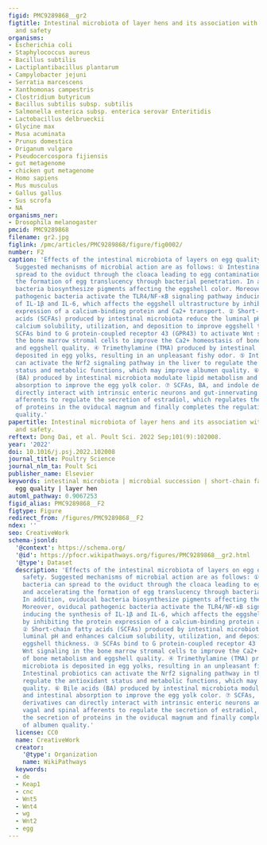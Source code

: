 ```yaml
---
figid: PMC9289868__gr2
figtitle: Intestinal microbiota of layer hens and its association with egg quality
  and safety
organisms:
- Escherichia coli
- Staphylococcus aureus
- Bacillus subtilis
- Lactiplantibacillus plantarum
- Campylobacter jejuni
- Serratia marcescens
- Xanthomonas campestris
- Clostridium butyricum
- Bacillus subtilis subsp. subtilis
- Salmonella enterica subsp. enterica serovar Enteritidis
- Lactobacillus delbrueckii
- Glycine max
- Musa acuminata
- Prunus domestica
- Origanum vulgare
- Pseudocercospora fijiensis
- gut metagenome
- chicken gut metagenome
- Homo sapiens
- Mus musculus
- Gallus gallus
- Sus scrofa
- NA
organisms_ner:
- Drosophila melanogaster
pmcid: PMC9289868
filename: gr2.jpg
figlink: /pmc/articles/PMC9289868/figure/fig0002/
number: F2
caption: 'Effects of the intestinal microbiota of layers on egg quality and safety.
  Suggested mechanisms of microbial action are as follows: ① Intestinal bacteria can
  spread to the oviduct through the cloaca leading to egg contaminations, and accelerating
  the formation of egg translucency through bacterial penetration. In addition, oviducal
  bacteria biosynthesize pigments affecting the eggshell color. Moreover, oviducal
  pathogenic bacteria activate the TLR4/NF-κB signaling pathway inducing the synthesis
  of IL-1β and IL-6, which affects the eggshell ultrastructure by inhibiting the protein
  expression of a calcium-binding protein and Ca2+ transport. ② Short-chain fatty
  acids (SCFAs) produced by intestinal microbiota reduce the luminal pH and enhances
  calcium solubility, utilization, and deposition to improve eggshell thickness. ③
  SCFAs bind to G protein-coupled receptor 43 (GPR43) to activate Wnt signaling in
  the bone marrow stromal cells to improve the Ca2+ homeostasis of bone metabolism
  and eggshell quality. ④ Trimethylamine (TMA) produced by intestinal microbiota is
  deposited in egg yolks, resulting in an unpleasant fishy odor. ⑤ Intestinal probiotics
  can activate the Nrf2 signaling pathway in the liver to regulate the antioxidant
  status and metabolic functions, which may improve albumen quality. ⑥ Bile acids
  (BA) produced by intestinal microbiota modulate lipid metabolism and intestinal
  absorption to improve the egg yolk color. ⑦ SCFAs, BA, and indole derivatives can
  directly interact with intrinsic enteric neurons and gut-innervating vagal and spinal
  afferents to regulate the secretion of estradiol, which regulates the secretion
  of proteins in the oviducal magnum and finally completes the regulation of albumen
  quality.'
papertitle: Intestinal microbiota of layer hens and its association with egg quality
  and safety.
reftext: Dong Dai, et al. Poult Sci. 2022 Sep;101(9):102008.
year: '2022'
doi: 10.1016/j.psj.2022.102008
journal_title: Poultry Science
journal_nlm_ta: Poult Sci
publisher_name: Elsevier
keywords: intestinal microbiota | microbial succession | short-chain fatty acids |
  egg quality | layer hen
automl_pathway: 0.9067253
figid_alias: PMC9289868__F2
figtype: Figure
redirect_from: /figures/PMC9289868__F2
ndex: ''
seo: CreativeWork
schema-jsonld:
  '@context': https://schema.org/
  '@id': https://pfocr.wikipathways.org/figures/PMC9289868__gr2.html
  '@type': Dataset
  description: 'Effects of the intestinal microbiota of layers on egg quality and
    safety. Suggested mechanisms of microbial action are as follows: ① Intestinal
    bacteria can spread to the oviduct through the cloaca leading to egg contaminations,
    and accelerating the formation of egg translucency through bacterial penetration.
    In addition, oviducal bacteria biosynthesize pigments affecting the eggshell color.
    Moreover, oviducal pathogenic bacteria activate the TLR4/NF-κB signaling pathway
    inducing the synthesis of IL-1β and IL-6, which affects the eggshell ultrastructure
    by inhibiting the protein expression of a calcium-binding protein and Ca2+ transport.
    ② Short-chain fatty acids (SCFAs) produced by intestinal microbiota reduce the
    luminal pH and enhances calcium solubility, utilization, and deposition to improve
    eggshell thickness. ③ SCFAs bind to G protein-coupled receptor 43 (GPR43) to activate
    Wnt signaling in the bone marrow stromal cells to improve the Ca2+ homeostasis
    of bone metabolism and eggshell quality. ④ Trimethylamine (TMA) produced by intestinal
    microbiota is deposited in egg yolks, resulting in an unpleasant fishy odor. ⑤
    Intestinal probiotics can activate the Nrf2 signaling pathway in the liver to
    regulate the antioxidant status and metabolic functions, which may improve albumen
    quality. ⑥ Bile acids (BA) produced by intestinal microbiota modulate lipid metabolism
    and intestinal absorption to improve the egg yolk color. ⑦ SCFAs, BA, and indole
    derivatives can directly interact with intrinsic enteric neurons and gut-innervating
    vagal and spinal afferents to regulate the secretion of estradiol, which regulates
    the secretion of proteins in the oviducal magnum and finally completes the regulation
    of albumen quality.'
  license: CC0
  name: CreativeWork
  creator:
    '@type': Organization
    name: WikiPathways
  keywords:
  - de
  - Keap1
  - cnc
  - Wnt5
  - Wnt4
  - wg
  - Wnt2
  - egg
---
```

